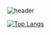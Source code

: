 ![header](https://capsule-render.vercel.app/api?type=waving&color=0:C6FFDD,50:FBD786,100:f7797d&height=200&section=header&text=SunHyong%20Kwon&animation=fadeIn&fontSize=60&fontAlignY=30)

[![Top Langs](https://github-readme-stats.vercel.app/api/top-langs/?username=SunHyongKwon&layout=compact)](https://github.com/SunHyongKwon/github-readme-stats)


<!--
**SunHyongKwon/SunHyongKwon** is a ✨ _special_ ✨ repository because its `README.md` (this file) appears on your GitHub profile.

Here are some ideas to get you started:

- 🔭 I’m currently working on ...
- 🌱 I’m currently learning ...
- 👯 I’m looking to collaborate on ...
- 🤔 I’m looking for help with ...
- 💬 Ask me about ...
- 📫 How to reach me: ...
- 😄 Pronouns: ...
- ⚡ Fun fact: ...
-->
